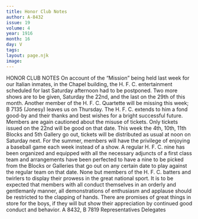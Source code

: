 ```yaml
---
title: Honor Club Notes
author: A-8432 
issue: 19
volume: 4
year: 1916
month: 16
day: V
tags:
layout: page.njk
image:
---
```

HONOR CLUB NOTES      On account of the “Mission” being held last week for our Italian inmates, in the Chapel building, the H. F. C. entertainment scheduled for last Saturday afternoon had to be postponed. Two more shows are to be given, Saturday the 22nd, and the last on the 29th of this month. Another member of the H. F. C. Quartette will be missing this week; B 7135 (Jonesy) leaves us on Thursday. The H. F. C. extends to him a fond good-by and their thanks and best wishes for a bright successful future. Members are again cautioned about the misuse of tickets. Only tickets issued on the 22nd will be good on that date. This week the 4th, 10th, 11th Blocks and 5th Gallery go out, tickets will be distributed as usual at noon on Saturday next. For the summer, members will have the privilege of enjoying a baseball game each week instead of a show. A regular H. F. C. nine has been organized and equipped with all the necessary adjuncts of a first class team and arrangements have been perfected to have a nine to be picked from the Blocks or Galleries that go out on any certain date to play against the regular team on that date. None but members of the H. F. C. batters and twirlers to display their prowess in the great national sport. It is to be expected that members with all conduct themselves in an orderly and gentlemanly manner, all demonstrations of enthusiasm and applause should be restricted to the clapping of hands. There are promises of great things in store for the boys, if they will but show their appreciation by continued good conduct and behavior.       A 8432, B 7819   Representatives Delegates


